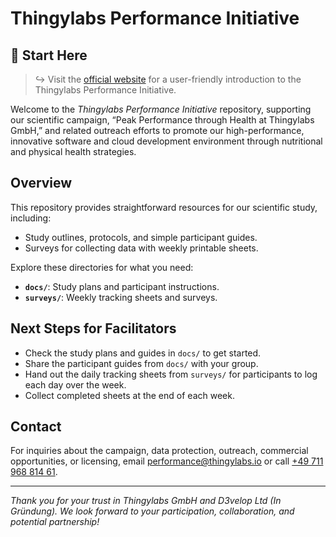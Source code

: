 # Thingylabs Performance Initiative

## 🚀 **Start Here**  
> ↪ Visit the [official website](https://thingylabs.github.io/thingylabs-performance-initiative/) for a user-friendly introduction to the Thingylabs Performance Initiative.  

Welcome to the *Thingylabs Performance Initiative* repository, supporting our scientific campaign, “Peak Performance through Health at Thingylabs GmbH,” and related outreach efforts to promote our high-performance, innovative software and cloud development environment through nutritional and physical health strategies.

## Overview

This repository provides straightforward resources for our scientific study, including:

- Study outlines, protocols, and simple participant guides.
- Surveys for collecting data with weekly printable sheets.

Explore these directories for what you need:

- **`docs/`**: Study plans and participant instructions.
- **`surveys/`**: Weekly tracking sheets and surveys.

## Next Steps for Facilitators

- Check the study plans and guides in `docs/` to get started.
- Share the participant guides from `docs/` with your group.
- Hand out the daily tracking sheets from `surveys/` for participants to log each day over the week.
- Collect completed sheets at the end of each week.

## Contact
For inquiries about the campaign, data protection, outreach, commercial opportunities, or licensing, email [performance@thingylabs.io](mailto:performance@thingylabs.io) or call [+49 711 968 814 61](tel:+4971196881461).

---

*Thank you for your trust in Thingylabs GmbH and D3velop Ltd (In Gründung). We look forward to your participation, collaboration, and potential partnership!*
